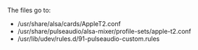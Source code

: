 The files go to:
- /usr/share/alsa/cards/AppleT2.conf
- /usr/share/pulseaudio/alsa-mixer/profile-sets/apple-t2.conf
- /usr/lib/udev/rules.d/91-pulseaudio-custom.rules
